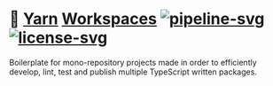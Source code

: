 # 🧶 [Yarn][yarn] [Workspaces][workspaces] [![pipeline-svg]][pipeline] [![license-svg]][license]
Boilerplate for mono-repository projects made in order to efficiently develop, lint, test
and publish multiple TypeScript written packages.

[yarn]: https://yarnpkg.com
[workspaces]: https://yarnpkg.com/features/workspaces
[pipeline-svg]: https://github.com/azimutlabs/yarn-workspaces-template/workflows/lint-and-test/badge.svg
[pipeline]: https://github.com/azimutlabs/yarn-workspaces-template/actions?query=workflow%3A%22lint-and-test%22
[license-svg]: https://img.shields.io/github/license/azimutlabs/yarn-workspaces-template?label=License
[license]: https://github.com/azimutlabs/yarn-workspaces-template/blob/master/LICENSE
